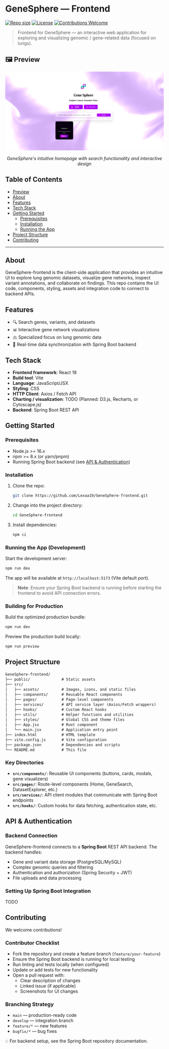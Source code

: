 # GeneSphere — Frontend

[![Repo size](https://img.shields.io/github/repo-size/Lexaa19/GeneSphere-frontend)](https://github.com/Lexaa19/GeneSphere-frontend)
[![License](https://img.shields.io/badge/license-MIT-blue.svg)](#license)
[![Contributions Welcome](https://img.shields.io/badge/contributions-welcome-brightgreen.svg)](#contributing)

> Frontend for GeneSphere — an interactive web application for exploring and visualizing genomic / gene-related data (focused on lungs).

## 🖼️ Preview

<div align="center">
  <img src="presentation.png" alt="GeneSphere Homepage" width="800">
  <p><em>GeneSphere's intuitive homepage with search functionality and interactive design</em></p>
</div>


## Table of Contents
- [Preview](#️-preview)
- [About](#about)
- [Features](#features)
- [Tech Stack](#tech-stack)
- [Getting Started](#getting-started)
  - [Prerequisites](#prerequisites)
  - [Installation](#installation)
  - [Running the App](#running-the-app)
- [Project Structure](#project-structure)
- [Contributing](#contributing)

---

## About
GeneSphere-frontend is the client-side application that provides an intuitive UI to explore lung genomic datasets, visualize gene networks, inspect variant annotations, and collaborate on findings. This repo contains the UI code, components, styling, assets and integration code to connect to backend APIs.

## Features
- 🔍 Search genes, variants, and datasets
- 📊 Interactive gene network visualizations
- 🫁 Specialized focus on lung genomic data
- 🔄 Real-time data synchronization with Spring Boot backend

## Tech Stack
- **Frontend framework**: React 18
- **Build tool**: Vite
- **Language**: JavaScript/JSX
- **Styling**: CSS
- **HTTP Client**: Axios / Fetch API
- **Charting / visualization**: TODO (Planned: D3.js, Recharts, or Cytoscape.js)
- **Backend**: Spring Boot REST API

## Getting Started

### Prerequisites
- Node.js >= 16.x
- npm >= 8.x (or yarn/pnpm)
- Running Spring Boot backend (see [API & Authentication](#api--authentication))

### Installation
1. Clone the repo:
   ```bash
   git clone https://github.com/Lexaa19/GeneSphere-frontend.git
   ```

2. Change into the project directory:
   ```bash
   cd GeneSphere-frontend
   ```

3. Install dependencies:
   ```bash
   npm ci
   ```


### Running the App (Development)
Start the development server:
```bash
npm run dev
```

The app will be available at `http://localhost:5173` (Vite default port).

> **Note**: Ensure your Spring Boot backend is running before starting the frontend to avoid API connection errors.

### Building for Production
Build the optimized production bundle:
```bash
npm run dev
```

Preview the production build locally:
```bash
npm run preview
```

## Project Structure

```
GeneSphere-frontend/
├── public/              # Static assets
├── src/
│   ├── assets/          # Images, icons, and static files
│   ├── components/      # Reusable React components
│   ├── pages/           # Page-level components
│   ├── services/        # API service layer (Axios/Fetch wrappers)
│   ├── hooks/           # Custom React hooks
│   ├── utils/           # Helper functions and utilities
│   ├── styles/          # Global CSS and theme files
│   ├── App.jsx          # Root component
│   └── main.jsx         # Application entry point
├── index.html           # HTML template
├── vite.config.js       # Vite configuration
├── package.json         # Dependencies and scripts
└── README.md            # This file
```

### Key Directories
- **`src/components/`**: Reusable UI components (buttons, cards, modals, gene visualizers)
- **`src/pages/`**: Route-level components (Home, GeneSearch, DatasetExplorer, etc.)
- **`src/services/`**: API client modules that communicate with Spring Boot endpoints
- **`src/hooks/`**: Custom hooks for data fetching, authentication state, etc.

## API & Authentication

### Backend Connection
GeneSphere-frontend connects to a **Spring Boot** REST API backend. The backend handles:
- Gene and variant data storage (PostgreSQL/MySQL)
- Complex genomic queries and filtering
- Authentication and authorization (Spring Security + JWT)
- File uploads and data processing

### Setting Up Spring Boot Integration
TODO

## Contributing
We welcome contributions!

### Contributor Checklist
- Fork the repository and create a feature branch (`feature/your-feature`)
- Ensure the Spring Boot backend is running for local testing
- Run linting and tests locally (when configured)
- Update or add tests for new functionality
- Open a pull request with:
  - Clear description of changes
  - Linked issue (if applicable)
  - Screenshots for UI changes

### Branching Strategy
- `main` — production-ready code
- `develop` — integration branch
- `feature/*` — new features
- `bugfix/*` — bug fixes



💡 For backend setup, see the Spring Boot repository documentation.
